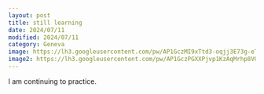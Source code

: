 ```yaml
---
layout: post
title: still learning
date: 2024/07/11
modified: 2024/07/11
category: Geneva
image: https://lh3.googleusercontent.com/pw/AP1GczMI9xTtd3-oqjj3E73g-eTZUZ1d94kGhxFnRhcxWJnlptqbij1ZwK7Ebt7FnPERLNnAnjFXsuX4SsktTgHQxO3VSkk4ElZeY8O8JSpp4vR4C1i-gN05=s0
image2: https://lh3.googleusercontent.com/pw/AP1GczPGXXPjvp1KzAqMrhp8VQL-todeWKCbs_su8dya8sDlHBVIQI2r0oE6wnu1s4RSN3WEOHXcnmwp9qdTEPBRu9CCkApCb4imyUHRK2-vp79kFijUWi_F=s0eTZUZ1d94kGhxFnRhcxWJnlptqbij1ZwK7Ebt7FnPERLNnAnjFXsuX4SsktTgHQxO3VSkk4ElZeY8O8JSpp4vR4C1i-gN05=s0
---
```


I am continuing to practice.
